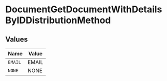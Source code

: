 # DocumentGetDocumentWithDetailsByIDDistributionMethod


## Values

| Name    | Value   |
| ------- | ------- |
| `EMAIL` | EMAIL   |
| `NONE`  | NONE    |